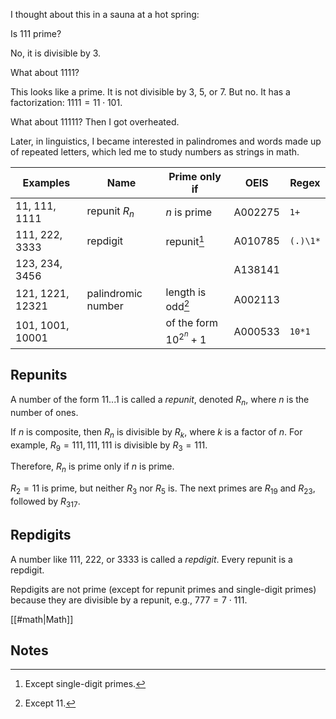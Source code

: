 I thought about this in a sauna at a hot spring:

Is 111 prime?

No, it is divisible by 3.

What about 1111?

This looks like a prime. It is not divisible by 3, 5, or 7. But no. It has a factorization: $1111 = 11 \cdot 101$.

What about 11111? Then I got overheated.

Later, in linguistics, I became interested in palindromes and words made up of repeated letters, which led me to study numbers as strings in math.

| Examples         | Name               | Prime only if              | OEIS    | Regex    |
|------------------|--------------------|----------------------------|---------|----------|
| 11, 111, 1111    | repunit $R_n$      | $n$ is prime               | A002275 | `1+`     |
| 111, 222, 3333   | repdigit           | repunit[^1]                | A010785 | `(.)\1*` |
| 123, 234, 3456   |                    |                            | A138141 |          |
| 121, 1221, 12321 | palindromic number | length is odd[^2]          | A002113 |          |
| 101, 1001, 10001 |                    | of the form $10^{2^n} + 1$ | A000533 | `10*1`   |

## Repunits

A number of the form $11...1$ is called a <dfn>repunit</dfn>, denoted $R_n$, where $n$ is the number of ones.

If $n$ is composite, then $R_n$ is divisible by $R_k$, where $k$ is a factor of $n$. For example, $R_9 = 111,111,111$ is divisible by $R_3 = 111$.

Therefore, $R_n$ is prime only if $n$ is prime.

$R_2 = 11$ is prime, but neither $R_3$ nor $R_5$ is. The next primes are $R_{19}$ and $R_{23}$, followed by $R_{317}$.

## Repdigits

A number like 111, 222, or 3333 is called a <dfn>repdigit</dfn>. Every repunit is a repdigit.

Repdigits are not prime (except for repunit primes and single-digit primes) because they are divisible by a repunit, e.g., $777 = 7 \cdot 111$.

[[#math|Math]]

## Notes

[^1]: Except single-digit primes.

[^2]: Except 11.
